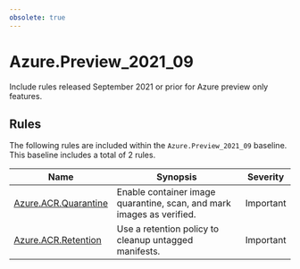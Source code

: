 ```yaml
---
obsolete: true
---
```


# Azure.Preview_2021_09

<!-- OBSOLETE -->

Include rules released September 2021 or prior for Azure preview only features.

## Rules

The following rules are included within the `Azure.Preview_2021_09` baseline. This baseline includes a total of 2 rules.

Name | Synopsis | Severity
---- | -------- | --------
[Azure.ACR.Quarantine](../rules/Azure.ACR.Quarantine.md) | Enable container image quarantine, scan, and mark images as verified. | Important
[Azure.ACR.Retention](../rules/Azure.ACR.Retention.md) | Use a retention policy to cleanup untagged manifests. | Important
